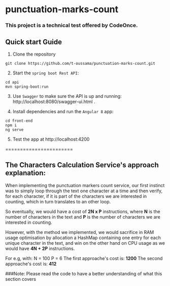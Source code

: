 # punctuation-marks-count
### This project is a technical test offered by CodeOnce.

## Quick start Guide
1. Clone the repository
```
git clone https://github.com/t-oussama/punctuation-marks-count.git
```

2. Start the `spring boot Rest API`:
```
cd api
mvn spring-boot:run
```

3. Use `Swagger` to make sure the API is up and running: http://localhost:8080/swagger-ui.html .

4. Install dependencies and run the `Angular 8` app:
```
cd front-end
npm i
ng serve
```

5. Test the app at http://localhost:4200

=======================

## The Characters Calculation Service's approach explanation:

When implementing the punctuation markers count service, our first instinct was to simply loop through the text one character at a time and then verify, for each character, if it is part of the characters we are interested in counting, which in turn translates to an other loop.

So eventually, we would have a cost of **2N x P** instructions, where **N** is the number of characters in the text and **P** is the number of characters we are interested in counting.

However, with the method we implemented, we would sacrifice in RAM usage optimisation by allocation a HashMap containing one entry for each unique character in the text, and win on the other hand on CPU usage as we would have **4N + 2P** instructions.

For e.g, with:
N = 100
P = 6
The first approache's cost is: **1200**
The second approache's cost is: **412**

###Note: Please read the  code to have a better understanding of what this section covers

